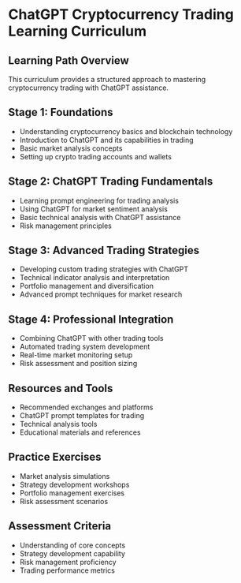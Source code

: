 # ChatGPT Cryptocurrency Trading Learning Curriculum

## Learning Path Overview
This curriculum provides a structured approach to mastering cryptocurrency trading with ChatGPT assistance.

## Stage 1: Foundations
- Understanding cryptocurrency basics and blockchain technology
- Introduction to ChatGPT and its capabilities in trading
- Basic market analysis concepts
- Setting up crypto trading accounts and wallets

## Stage 2: ChatGPT Trading Fundamentals
- Learning prompt engineering for trading analysis
- Using ChatGPT for market sentiment analysis
- Basic technical analysis with ChatGPT assistance
- Risk management principles

## Stage 3: Advanced Trading Strategies
- Developing custom trading strategies with ChatGPT
- Technical indicator analysis and interpretation
- Portfolio management and diversification
- Advanced prompt techniques for market research

## Stage 4: Professional Integration
- Combining ChatGPT with other trading tools
- Automated trading system development
- Real-time market monitoring setup
- Risk assessment and position sizing

## Resources and Tools
- Recommended exchanges and platforms
- ChatGPT prompt templates for trading
- Technical analysis tools
- Educational materials and references

## Practice Exercises
- Market analysis simulations
- Strategy development workshops
- Portfolio management exercises
- Risk assessment scenarios

## Assessment Criteria
- Understanding of core concepts
- Strategy development capability
- Risk management proficiency
- Trading performance metrics
